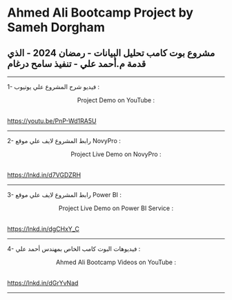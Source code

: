 # Ahmed Ali Bootcamp Project by Sameh Dorgham
<h2> مشروع بوت كامب تحليل البيانات - رمضان 2024 - الذي قدمة م.أحمد علي - تنفيذ سامح درغام </h2>

---------------------------------------------------------------------------

1- فيديو شرح المشروع علي يوتيوب :
<br> <center> Project Demo on YouTube : </center> </br>

https://youtu.be/PnP-Wd1RA5U

---------------------------------------------------------------------------
2- رابط المشروع لايف علي موقع NovyPro :
<br> <center> Project Live Demo on NovyPro : </center> </br> 

https://lnkd.in/d7VGDZRH

---------------------------------------------------------------------------
3- رابط المشروع لايف علي موقع Power BI :
<br> <center> Project Live Demo on Power BI Service : </center> </br> 

https://lnkd.in/dgCHxY_C

---------------------------------------------------------------------------
4- فيديوهات البوت كامب الخاص بمهندس أحمد علي :
<br> <center> Ahmed Ali Bootcamp Videos on YouTube : </center> </br>

https://lnkd.in/dGrYvNad

---------------------------------------------------------------------------
